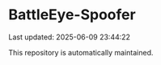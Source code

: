 # BattleEye-Spoofer

Last updated: 2025-06-09 23:44:22

This repository is automatically maintained.

